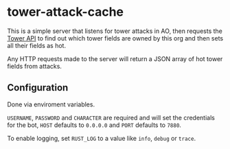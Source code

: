 # tower-attack-cache

This is a simple server that listens for tower attacks in AO, then requests the [Tower API](https://tower-api.jkbff.com/api/towers) to find out which tower fields are owned by this org and then sets all their fields as hot.

Any HTTP requests made to the server will return a JSON array of hot tower fields from attacks.

## Configuration

Done via enviroment variables.

`USERNAME`, `PASSWORD` and `CHARACTER` are required and will set the credentials for the bot, `HOST` defaults to `0.0.0.0` and `PORT` defaults to `7880`.

To enable logging, set `RUST_LOG` to a value like `info`, `debug` or `trace`.
